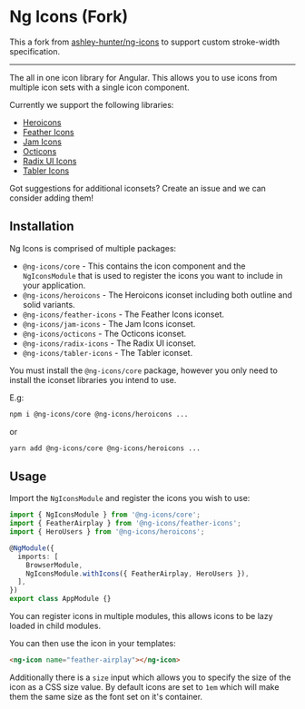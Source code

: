 # Ng Icons (Fork)

This a fork from [ashley-hunter/ng-icons](https://github.com/ashley-hunter/ng-icons) to support custom stroke-width specification.

---

The all in one icon library for Angular. This allows you to use icons from multiple icon sets with a single icon component.

Currently we support the following libraries:

- [Heroicons](https://heroicons.com/)
- [Feather Icons](https://feathericons.com/)
- [Jam Icons](https://jam-icons.com/)
- [Octicons](https://github.com/primer/octicons)
- [Radix UI Icons](https://icons.modulz.app/)
- [Tabler Icons](https://tabler-icons.io/)

Got suggestions for additional iconsets? Create an issue and we can consider adding them!

## Installation

Ng Icons is comprised of multiple packages:

- `@ng-icons/core` - This contains the icon component and the `NgIconsModule` that is used to register the icons you want to include in your application.
- `@ng-icons/heroicons` - The Heroicons iconset including both outline and solid variants.
- `@ng-icons/feather-icons` - The Feather Icons iconset.
- `@ng-icons/jam-icons` - The Jam Icons iconset.
- `@ng-icons/octicons` - The Octicons iconset.
- `@ng-icons/radix-icons` - The Radix UI iconset.
- `@ng-icons/tabler-icons` - The Tabler iconset.

You must install the `@ng-icons/core` package, however you only need to install the iconset libraries you intend to use.

E.g:

```bash
npm i @ng-icons/core @ng-icons/heroicons ...
```

or

```bash
yarn add @ng-icons/core @ng-icons/heroicons ...
```

## Usage

Import the `NgIconsModule` and register the icons you wish to use:

```ts
import { NgIconsModule } from '@ng-icons/core';
import { FeatherAirplay } from '@ng-icons/feather-icons';
import { HeroUsers } from '@ng-icons/heroicons';

@NgModule({
  imports: [
    BrowserModule,
    NgIconsModule.withIcons({ FeatherAirplay, HeroUsers }),
  ],
})
export class AppModule {}
```

You can register icons in multiple modules, this allows icons to be lazy loaded in child modules.

You can then use the icon in your templates:

```html
<ng-icon name="feather-airplay"></ng-icon>
```

Additionally there is a `size` input which allows you to specify the size of the icon as a CSS size value. By default icons are set to `1em` which will make them the same size as the font set on it's container.
